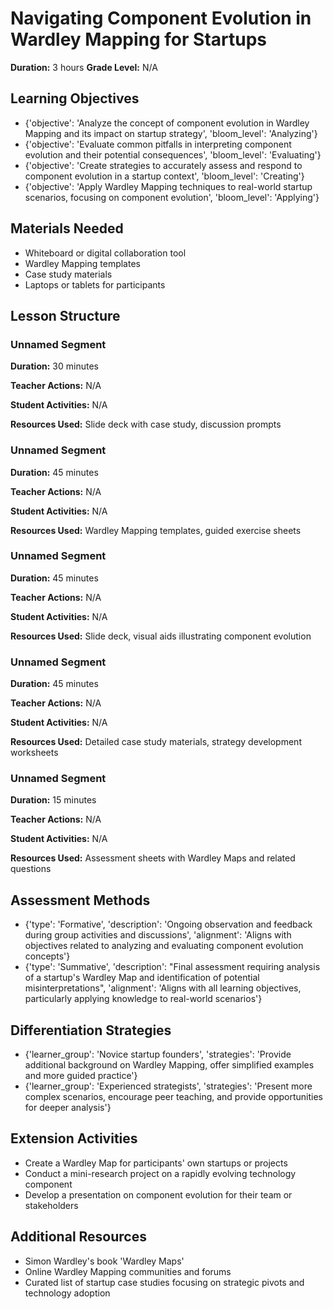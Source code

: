 # Navigating Component Evolution in Wardley Mapping for Startups

**Duration:** 3 hours
**Grade Level:** N/A

## Learning Objectives
- {'objective': 'Analyze the concept of component evolution in Wardley Mapping and its impact on startup strategy', 'bloom_level': 'Analyzing'}
- {'objective': 'Evaluate common pitfalls in interpreting component evolution and their potential consequences', 'bloom_level': 'Evaluating'}
- {'objective': 'Create strategies to accurately assess and respond to component evolution in a startup context', 'bloom_level': 'Creating'}
- {'objective': 'Apply Wardley Mapping techniques to real-world startup scenarios, focusing on component evolution', 'bloom_level': 'Applying'}

## Materials Needed
- Whiteboard or digital collaboration tool
- Wardley Mapping templates
- Case study materials
- Laptops or tablets for participants

## Lesson Structure
### Unnamed Segment
**Duration:** 30 minutes

**Teacher Actions:** N/A

**Student Activities:** N/A

**Resources Used:** Slide deck with case study, discussion prompts

### Unnamed Segment
**Duration:** 45 minutes

**Teacher Actions:** N/A

**Student Activities:** N/A

**Resources Used:** Wardley Mapping templates, guided exercise sheets

### Unnamed Segment
**Duration:** 45 minutes

**Teacher Actions:** N/A

**Student Activities:** N/A

**Resources Used:** Slide deck, visual aids illustrating component evolution

### Unnamed Segment
**Duration:** 45 minutes

**Teacher Actions:** N/A

**Student Activities:** N/A

**Resources Used:** Detailed case study materials, strategy development worksheets

### Unnamed Segment
**Duration:** 15 minutes

**Teacher Actions:** N/A

**Student Activities:** N/A

**Resources Used:** Assessment sheets with Wardley Maps and related questions

## Assessment Methods
- {'type': 'Formative', 'description': 'Ongoing observation and feedback during group activities and discussions', 'alignment': 'Aligns with objectives related to analyzing and evaluating component evolution concepts'}
- {'type': 'Summative', 'description': "Final assessment requiring analysis of a startup's Wardley Map and identification of potential misinterpretations", 'alignment': 'Aligns with all learning objectives, particularly applying knowledge to real-world scenarios'}

## Differentiation Strategies
- {'learner_group': 'Novice startup founders', 'strategies': 'Provide additional background on Wardley Mapping, offer simplified examples and more guided practice'}
- {'learner_group': 'Experienced strategists', 'strategies': 'Present more complex scenarios, encourage peer teaching, and provide opportunities for deeper analysis'}

## Extension Activities
- Create a Wardley Map for participants' own startups or projects
- Conduct a mini-research project on a rapidly evolving technology component
- Develop a presentation on component evolution for their team or stakeholders

## Additional Resources
- Simon Wardley's book 'Wardley Maps'
- Online Wardley Mapping communities and forums
- Curated list of startup case studies focusing on strategic pivots and technology adoption
